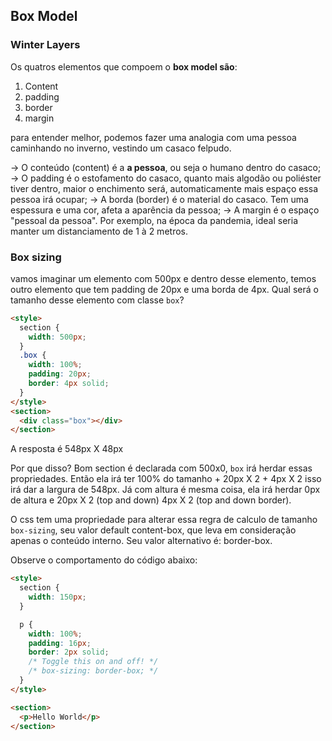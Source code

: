 ## Box Model

### Winter Layers

Os quatros elementos que compoem o **box model são**:

1. Content
2. padding
3. border
4. margin

para entender melhor, podemos fazer uma analogia com uma pessoa caminhando no inverno, vestindo um casaco felpudo.

-> O conteúdo (content) é a **a pessoa**, ou seja o humano dentro do casaco;
-> O padding é o estofamento do casaco, quanto mais algodão ou poliéster tiver dentro, maior o enchimento será, automaticamente mais espaço essa pessoa irá ocupar;
-> A borda (border) é o material do casaco. Tem uma espessura e uma cor, afeta a aparência da pessoa;
-> A margin é o espaço "pessoal da pessoa". Por exemplo, na época da pandemia, ideal seria manter um distanciamento de 1 à 2 metros.

### Box sizing

vamos imaginar um elemento com 500px e dentro desse elemento, temos outro elemento que tem padding de 20px e uma borda de 4px.
Qual será o tamanho desse elemento com classe `box`?

```html
<style>
  section {
    width: 500px;
  }
  .box {
    width: 100%;
    padding: 20px;
    border: 4px solid;
  }
</style>
<section>
  <div class="box"></div>
</section>
```

A resposta é 548px X 48px

Por que disso? Bom section é declarada com 500x0, `box` irá herdar essas propriedades.
Então ela irá ter 100% do tamanho + 20px X 2 + 4px X 2 isso irá dar a largura de 548px.
Já com altura é mesma coisa, ela irá herdar 0px de altura e 20px X 2 (top and down) 4px X 2 (top and down border).

O css tem uma propriedade para alterar essa regra de calculo de tamanho `box-sizing`, seu valor default content-box, que leva em consideração
apenas o conteúdo interno. Seu valor alternativo é: border-box.

Observe o comportamento do código abaixo:

```html
<style>
  section {
    width: 150px;
  }

  p {
    width: 100%;
    padding: 16px;
    border: 2px solid;
    /* Toggle this on and off! */
    /* box-sizing: border-box; */
  }
</style>

<section>
  <p>Hello World</p>
</section>
```
